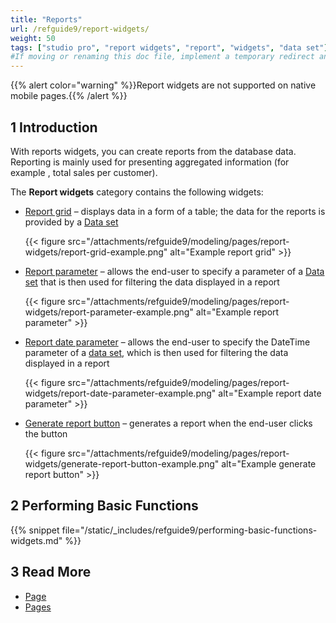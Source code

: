 ```yaml
---
title: "Reports"
url: /refguide9/report-widgets/
weight: 50
tags: ["studio pro", "report widgets", "report", "widgets", "data set"]
#If moving or renaming this doc file, implement a temporary redirect and let the respective team know they should update the URL in the product. See Mapping to Products for more details.
---
```


{{% alert color="warning" %}}Report widgets are not supported on native mobile pages.{{% /alert %}}

## 1 Introduction

With reports widgets, you can create reports from the database data. Reporting is mainly used for presenting aggregated information (for example , total sales per customer). 

The **Report widgets** category contains the following widgets:

* [Report grid](/refguide9/report-grid/) – displays data in a form of a table; the data for the reports is provided by a [Data set](/refguide9/data-sets/)

    {{< figure src="/attachments/refguide9/modeling/pages/report-widgets/report-grid-example.png" alt="Example report grid" >}}

* [Report parameter](/refguide9/report-parameter/) – allows the end-user to specify a parameter of a [Data set](/refguide9/data-sets/) that is then used for filtering the data displayed in a report

    {{< figure src="/attachments/refguide9/modeling/pages/report-widgets/report-parameter-example.png" alt="Example report parameter" >}}

* [Report date parameter](/refguide9/report-date-parameter/) – allows the end-user to specify the DateTime parameter of a [data set](/refguide9/data-sets/), which is then used for filtering the data displayed in a report

    {{< figure src="/attachments/refguide9/modeling/pages/report-widgets/report-date-parameter-example.png" alt="Example report date parameter" >}}

* [Generate report button](/refguide9/report-button/) – generates a report when the end-user clicks the button

    {{< figure src="/attachments/refguide9/modeling/pages/report-widgets/generate-report-button-example.png" alt="Example generate report button" >}}

## 2 Performing Basic Functions

{{% snippet file="/static/_includes/refguide9/performing-basic-functions-widgets.md" %}}

## 3 Read More

* [Page](/refguide9/page/)
* [Pages](/refguide9/pages/)
